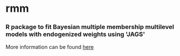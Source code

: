 # rmm
### R package to fit Bayesian multiple membership multilevel models with endogenized weights using 'JAGS'
More information can be found [here](http://benrosche.com/rmm/)
